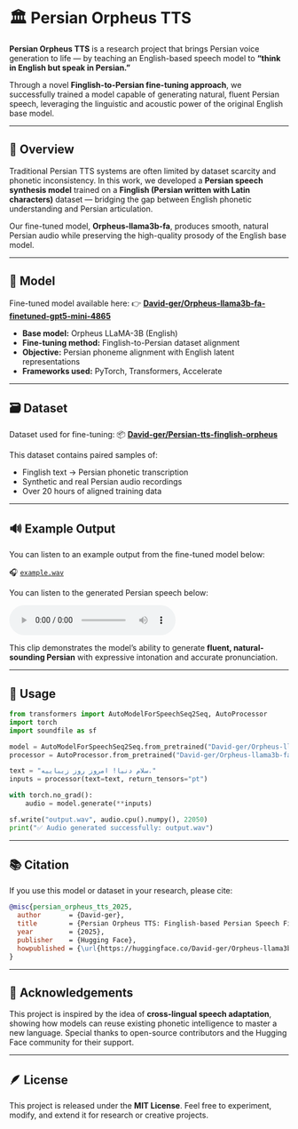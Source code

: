 

# 🏛️ Persian Orpheus TTS

**Persian Orpheus TTS** is a research project that brings Persian voice generation to life — by teaching an English-based speech model to **“think in English but speak in Persian.”**

Through a novel **Finglish-to-Persian fine-tuning approach**, we successfully trained a model capable of generating natural, fluent Persian speech, leveraging the linguistic and acoustic power of the original English base model.

---

## 🎯 Overview

Traditional Persian TTS systems are often limited by dataset scarcity and phonetic inconsistency.
In this work, we developed a **Persian speech synthesis model** trained on a **Finglish (Persian written with Latin characters)** dataset — bridging the gap between English phonetic understanding and Persian articulation.

Our fine-tuned model, **Orpheus-llama3b-fa**, produces smooth, natural Persian audio while preserving the high-quality prosody of the English base model.

---

## 🧠 Model

Fine-tuned model available here:
👉 [**David-ger/Orpheus-llama3b-fa-finetuned-gpt5-mini-4865**](https://huggingface.co/David-ger/Orpheus-llama3b-fa-finetuned-gpt5-mini-4865)

* **Base model:** Orpheus LLaMA-3B (English)
* **Fine-tuning method:** Finglish-to-Persian dataset alignment
* **Objective:** Persian phoneme alignment with English latent representations
* **Frameworks used:** PyTorch, Transformers, Accelerate

---

## 🗃️ Dataset

Dataset used for fine-tuning:
📦 [**David-ger/Persian-tts-finglish-orpheus**](https://huggingface.co/David-ger/Persian-tts-finglish-orpheus)

This dataset contains paired samples of:

* Finglish text → Persian phonetic transcription
* Synthetic and real Persian audio recordings
* Over 20 hours of aligned training data

---

## 🔊 Example Output

You can listen to an example output from the fine-tuned model below:

🎧 [`example.wav`](./example.wav)

You can listen to the generated Persian speech below:

<audio controls>
  <source src="example.wav" type="audio/wav">
  Your browser does not support the audio element.
</audio>

This clip demonstrates the model’s ability to generate **fluent, natural-sounding Persian** with expressive intonation and accurate pronunciation.

---

## 🚀 Usage

```python
from transformers import AutoModelForSpeechSeq2Seq, AutoProcessor
import torch
import soundfile as sf

model = AutoModelForSpeechSeq2Seq.from_pretrained("David-ger/Orpheus-llama3b-fa-finetuned-gpt5-mini-4865")
processor = AutoProcessor.from_pretrained("David-ger/Orpheus-llama3b-fa-finetuned-gpt5-mini-4865")

text = "سلام دنیا! امروز روز زیباییه."
inputs = processor(text=text, return_tensors="pt")

with torch.no_grad():
    audio = model.generate(**inputs)

sf.write("output.wav", audio.cpu().numpy(), 22050)
print("✅ Audio generated successfully: output.wav")
```

---

## 📚 Citation

If you use this model or dataset in your research, please cite:

```bibtex
@misc{persian_orpheus_tts_2025,
  author       = {David-ger},
  title        = {Persian Orpheus TTS: Finglish-based Persian Speech Fine-tuning},
  year         = {2025},
  publisher    = {Hugging Face},
  howpublished = {\url{https://huggingface.co/David-ger/Orpheus-llama3b-fa-finetuned-gpt5-mini-4865}},
}
```

---

## 💬 Acknowledgements

This project is inspired by the idea of **cross-lingual speech adaptation**, showing how models can reuse existing phonetic intelligence to master a new language.
Special thanks to open-source contributors and the Hugging Face community for their support.

---

## 🪶 License

This project is released under the **MIT License**.
Feel free to experiment, modify, and extend it for research or creative projects.
